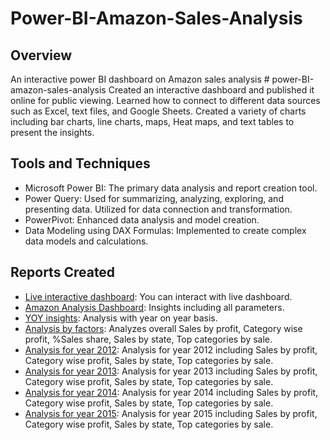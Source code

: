 # Power-BI-Amazon-Sales-Analysis

## Overview
An interactive power BI dashboard on Amazon sales analysis # power-BI-amazon-sales-analysis
Created an interactive dashboard and published it online for public viewing. Learned how to connect to different data sources such as Excel, text files, and Google Sheets. Created a variety of charts including bar charts, line charts, maps, Heat maps, and text tables to present the insights. 

## Tools and Techniques
- Microsoft Power BI: The primary data analysis and report creation tool.
- Power Query: Used for summarizing, analyzing, exploring, and presenting data. Utilized for data connection and transformation.
- PowerPivot: Enhanced data analysis and model creation.
- Data Modeling using DAX Formulas: Implemented to create complex data models and calculations.

## Reports Created
- [Live interactive dashboard](https://1drv.ms/x/c/9b04f9bec11b32e3/ETMyP5L4TBNCjZCVoNqpF2MB1Xqhvgv8eYwPYDZao0mY2g?e=ilUECf): You can interact with live dashboard.
- [Amazon Analysis Dashboard](https://github.com/MuskanYadav09/power-BI-amazon-sales-analysis/blob/main/Amazon%20Analysis%20Dashboard.png): Insights including all parameters.
- [YOY insights](https://github.com/MuskanYadav09/power-BI-amazon-sales-analysis/blob/main/YOY%20insights.pdf): Analysis with year on year basis.
- [Analysis by factors](https://github.com/MuskanYadav09/power-BI-amazon-sales-analysis/blob/main/Analysis%20on%20factors.pdf): Analyzes overall Sales by profit, Category wise profit, %Sales share, Sales by state, Top  categories by sale.
- [Analysis for year 2012](https://github.com/MuskanYadav09/power-BI-amazon-sales-analysis/blob/main/insights%20of%202012.png): Analysis for year 2012 including Sales by profit, Category wise profit, Sales by state, Top categories by sale.
- [Analysis for year 2013](https://github.com/MuskanYadav09/power-BI-amazon-sales-analysis/blob/main/insights%20of%202013.png): Analysis for year 2013 including Sales by profit, Category wise profit, Sales by state, Top categories by sale.
- [Analysis for year 2014](https://github.com/MuskanYadav09/power-BI-amazon-sales-analysis/blob/main/insights%20of%202014.png): Analysis for year 2014 including Sales by profit, Category wise profit, Sales by state, Top categories by sale.
- [Analysis for year 2015](https://github.com/MuskanYadav09/power-BI-amazon-sales-analysis/blob/main/insights%20of%202015.png): Analysis for year 2015 including Sales by profit, Category wise profit, Sales by state, Top categories by sale.
